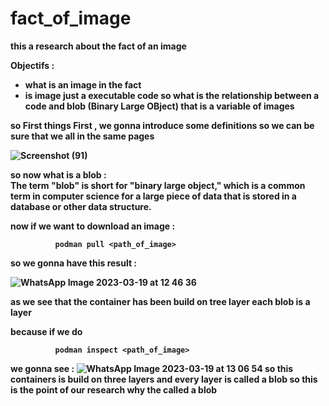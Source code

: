 # fact_of_image

<strong>this a research about the fact of an image <strong> <br>

Objectifs : 
* what is an image in the fact 
* is image just a executable code so what is the relationship between a code and blob (Binary Large OBject) that is a variable of images  

so First things First , we gonna introduce some definitions so we can be sure that we all in the same pages 
 
![Screenshot (91)](https://user-images.githubusercontent.com/100031609/226125425-2d320df7-d503-44d2-9941-7db69bb4ca0d.png)

so now what is a blob : <br>
The term "blob" is short for "binary large object," which is a common term in computer science for a large piece of data that is stored in a database or other data structure. 

now if we want to download an image : <br> 

              podman pull <path_of_image> 
             
so we gonna have this result : 

![WhatsApp Image 2023-03-19 at 12 46 36](https://user-images.githubusercontent.com/100031609/226173393-eccc5191-4fc9-4591-8594-266c11d149db.jpeg)

as we see that the container has been build on tree layer each blob is a layer 

because if we do 

              podman inspect <path_of_image> 
              

 we gonna see : 
 ![WhatsApp Image 2023-03-19 at 13 06 54](https://user-images.githubusercontent.com/100031609/226174414-57978a4c-b28c-41f3-8a64-a56936458f24.jpeg)
so this containers is build on three layers and every layer is called a blob so this is the point of our research why the called a blob 
 
